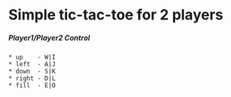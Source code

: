 # Simple tic-tac-toe for 2 players

##### Player1/Player2 Control
```
* up    - W|I
* left  - A|J
* down  - S|K
* right - D|L
* fill  - E|O
```

